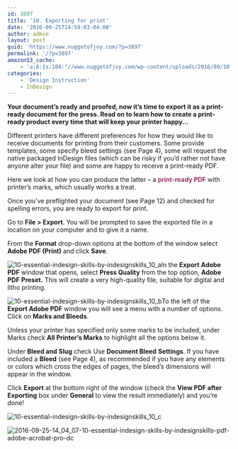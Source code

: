 ```yaml
---
id: 3897
title: '10. Exporting for print'
date: '2016-09-25T14:59:03-04:00'
author: admin
layout: post
guid: 'https://www.nuggetofjoy.com/?p=3897'
permalink: '/?p=3897'
amazonS3_cache:
    - 'a:8:{s:104:"//www.nuggetofjoy.com/wp-content/uploads/2016/09/10-Essential-InDesign-Skills-by-InDesignSkills_10_a.jpg";a:2:{s:2:"id";s:4:"3899";s:11:"source_type";s:13:"media-library";}s:125:"//image-control-storage.s3.amazonaws.com/blog-images/2016/09/27190352/10-Essential-InDesign-Skills-by-InDesignSkills_10_a.jpg";a:2:{s:2:"id";s:4:"3899";s:11:"source_type";s:13:"media-library";}s:104:"//www.nuggetofjoy.com/wp-content/uploads/2016/09/10-Essential-InDesign-Skills-by-InDesignSkills_10_b.jpg";a:2:{s:2:"id";s:4:"3900";s:11:"source_type";s:13:"media-library";}s:125:"//image-control-storage.s3.amazonaws.com/blog-images/2016/09/27190351/10-Essential-InDesign-Skills-by-InDesignSkills_10_b.jpg";a:2:{s:2:"id";s:4:"3900";s:11:"source_type";s:13:"media-library";}s:104:"//www.nuggetofjoy.com/wp-content/uploads/2016/09/10-Essential-InDesign-Skills-by-InDesignSkills_10_c.jpg";a:2:{s:2:"id";s:4:"3901";s:11:"source_type";s:13:"media-library";}s:125:"//image-control-storage.s3.amazonaws.com/blog-images/2016/09/27190349/10-Essential-InDesign-Skills-by-InDesignSkills_10_c.jpg";a:2:{s:2:"id";s:4:"3901";s:11:"source_type";s:13:"media-library";}s:144:"//www.nuggetofjoy.com/wp-content/uploads/2016/09/2016-09-25-14_04_07-10-Essential-InDesign-Skills-by-InDesignSkills.pdf-Adobe-Acrobat-Pro-DC.jpg";a:2:{s:2:"id";s:4:"3902";s:11:"source_type";s:13:"media-library";}s:165:"//image-control-storage.s3.amazonaws.com/blog-images/2016/09/27190348/2016-09-25-14_04_07-10-Essential-InDesign-Skills-by-InDesignSkills.pdf-Adobe-Acrobat-Pro-DC.jpg";a:2:{s:2:"id";s:4:"3902";s:11:"source_type";s:13:"media-library";}}'
categories:
    - 'Design Instruction'
    - InDesign
---
```


**Your document’s ready and proofed, now it’s time to export it as a print-ready document for the press. Read on to learn how to create a print-ready product every time that will keep your printer happy…**

Different printers have different preferences for how they would like to receive documents for printing from their customers. Some provide templates, some specify bleed settings (see Page 4), some will request the native packaged InDesign files (which can be risky if you’d rather not have anyone alter your file) and some are happy to receive a print-ready PDF.

Here we look at how you can produce the latter – a <span style="color: #993366;">**print-ready PDF** </span>with printer’s marks, which usually works a treat.

Once you’ve preflighted your document (see Page 12) and checked for spelling errors, you are ready to export for print.

Go to **File &gt; Export**. You will be prompted to save the exported file in a location on your computer and to give it a name.

From the **Format** drop-down options at the bottom of the window select **Adobe PDF (Print)** and click **Save**.

![10-essential-indesign-skills-by-indesignskills_10_a](https://image-control-storage.s3.amazonaws.com/blog-images/2016/09/27190352/10-Essential-InDesign-Skills-by-InDesignSkills_10_a.jpg)In the **Export** **Adobe PDF** window that opens, select **Press Quality** from the top option, **Adobe PDF** **Preset.** This will create a very high-quality file, suitable for digital and litho printing.

![10-essential-indesign-skills-by-indesignskills_10_b](https://image-control-storage.s3.amazonaws.com/blog-images/2016/09/27190351/10-Essential-InDesign-Skills-by-InDesignSkills_10_b.jpg)To the left of the **Export Adobe PDF** window you will see a menu with a number of options. Click on **Marks and Bleeds**.

Unless your printer has specified only some marks to be included, under Marks check **All Printer’s Marks** to highlight all the options below it.

Under **Bleed and Slug** check Use **Document Bleed** **Settings**. If you have included a **Bleed** (see Page 4), as recommended if you have any elements or colors which cross the edges of pages, the bleed’s dimensions will appear in the window.

Click **Export** at the bottom right of the window (check the **View PDF after Exporting** box under **General** to view the result immediately) and you’re done!

![10-essential-indesign-skills-by-indesignskills_10_c](https://image-control-storage.s3.amazonaws.com/blog-images/2016/09/27190349/10-Essential-InDesign-Skills-by-InDesignSkills_10_c.jpg)

![2016-09-25-14_04_07-10-essential-indesign-skills-by-indesignskills-pdf-adobe-acrobat-pro-dc](https://image-control-storage.s3.amazonaws.com/blog-images/2016/09/27190348/2016-09-25-14_04_07-10-Essential-InDesign-Skills-by-InDesignSkills.pdf-Adobe-Acrobat-Pro-DC.jpg)